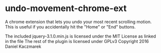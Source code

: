 # undo-movement-chrome-ext
A chrome extension that lets you undo your most recent scrolling motion. This is useful if you accidentally hit the "Home" or "End" buttons.

The included jquery-3.1.0.min.js is licensed under the MIT License as linked in the file
The rest of the plugin is licensed under GPLv3
Copyright 2016 Daniel <malnoxon> Kaczmarek
